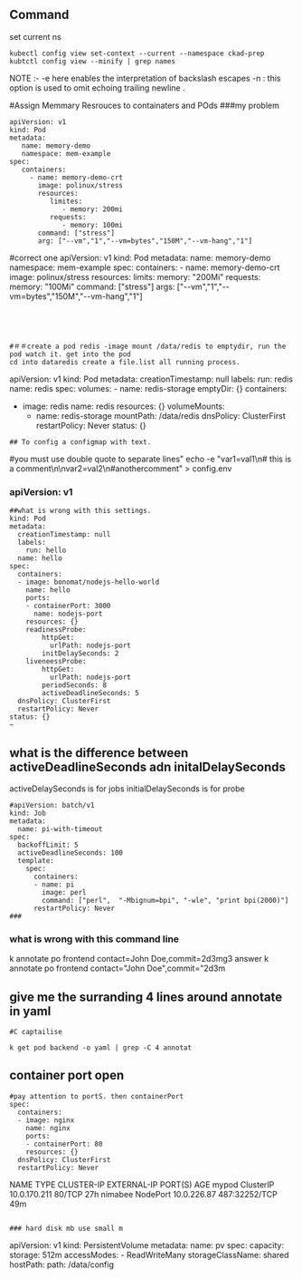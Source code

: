 ## Command
set current ns

```
kubectl config view set-context --current --namespace ckad-prep
kubtctl config view --minify | grep names
```
NOTE :- -e here enables the interpretation of backslash escapes 
        -n : this option is used to omit echoing trailing newline .

#Assign Memmary Resrouces to containaters and POds
###my problem
```
apiVersion: v1
kind: Pod
metadata:
   name: memory-demo
   namespace: mem-example
spec:
   containers:
     - name: memory-demo-crt
       image: polinux/stress
       resources:
          limites:
             - memory: 200mi
          requests:
             - memory: 100mi
       command: ["stress"]
       arg: ["--vm","1","--vm=bytes","150M","--vm-hang","1"]
```
#correct one
 apiVersion: v1
kind: Pod
metadata:
   name: memory-demo
   namespace: mem-example
spec:
   containers:
     - name: memory-demo-crt
       image: polinux/stress
       resources:
          limits:
              memory: "200Mi"
          requests:
              memory: "100Mi"
       command: ["stress"]
       args: ["--vm","1","--vm=bytes","150M","--vm-hang","1"]
```




#＃＃create a pod redis -image mount /data/redis to emptydir, run the pod watch it. get into the pod
cd into dataredis create a file.list all running process. 

```
apiVersion: v1
kind: Pod
metadata:
  creationTimestamp: null
  labels:
    run: redis
  name: redis
spec:
  volumes:
    - name: redis-storage
      emptyDir: {}
  containers:
  - image: redis
    name: redis
    resources: {}
    volumeMounts:
      - name: redis-storage
        mountPath: /data/redis
  dnsPolicy: ClusterFirst
  restartPolicy: Never
status: {}
```
## To config a configmap with text. 
```
#you must use double quote to separate lines"
echo -e "var1=val1\n# this is a comment\n\nvar2=val2\n#anothercomment" > config.env

### apiVersion: v1
```
##what is wrong with this settings.
kind: Pod
metadata:
  creationTimestamp: null
  labels:
    run: hello
  name: hello
spec:
  containers:
  - image: bonomat/nodejs-hello-world
    name: hello
    ports:
    - containerPort: 3000
      name: nodejs-port
    resources: {}
    readinessProbe:
        httpGet:
          urlPath: nodejs-port
        initDelaySeconds: 2
    liveneessProbe:
        httpGet:
          urlPath: nodejs-port
        periodSeconds: 8
        activeDeadlineSeconds: 5
  dnsPolicy: ClusterFirst
  restartPolicy: Never
status: {}
~                  
```

## what is the difference between activeDeadlineSeconds adn initalDelaySeconds
activeDelaySeconds is for jobs
initialDelaySeconds is for probe
```
#apiVersion: batch/v1
kind: Job
metadata:
  name: pi-with-timeout
spec:
  backoffLimit: 5
  activeDeadlineSeconds: 100
  template:
    spec:
      containers:
      - name: pi
        image: perl
        command: ["perl",  "-Mbignum=bpi", "-wle", "print bpi(2000)"]
      restartPolicy: Never
###
```
### what is wrong with this command line
k annotate po frontend contact=John Doe,commit=2d3mg3
answer
k annotate po frontend contact="John Doe",commit="2d3m

## give me the surranding 4 lines around annotate in yaml
```
#C captailise

k get pod backend -o yaml | grep -C 4 annotat
```

## container port open
```
#pay attention to portS. then containerPort
spec:
  containers:
  - image: nginx
    name: nginx
    ports:
    - containerPort: 80
    resources: {}
  dnsPolicy: ClusterFirst
  restartPolicy: Never

```
NAME      TYPE        CLUSTER-IP     EXTERNAL-IP   PORT(S)         AGE
mypod     ClusterIP   10.0.170.211   <none>        80/TCP          27h
nimabee   NodePort    10.0.226.87    <none>        487:32252/TCP   49m
```

### hard disk mb use small m
```
apiVersion: v1
kind: PersistentVolume
metadata:
  name: pv
spec:
  capacity:
    storage: 512m
  accessModes:
    - ReadWriteMany
  storageClassName: shared
  hostPath:
    path: /data/config
```
